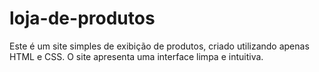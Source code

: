 # loja-de-produtos
 Este é um site simples de exibição de produtos, criado utilizando apenas HTML e CSS. O site apresenta uma interface limpa e intuitiva.
